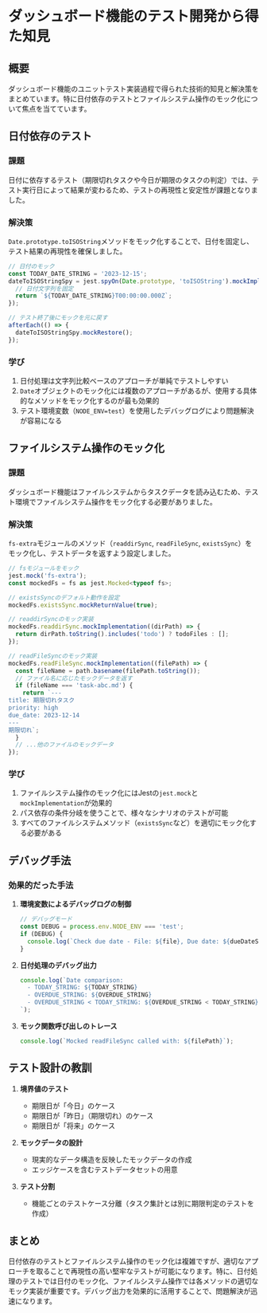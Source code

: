 # ダッシュボード機能のテスト開発から得た知見

## 概要

ダッシュボード機能のユニットテスト実装過程で得られた技術的知見と解決策をまとめています。特に日付依存のテストとファイルシステム操作のモック化について焦点を当てています。

## 日付依存のテスト

### 課題
日付に依存するテスト（期限切れタスクや今日が期限のタスクの判定）では、テスト実行日によって結果が変わるため、テストの再現性と安定性が課題となりました。

### 解決策
`Date.prototype.toISOString`メソッドをモック化することで、日付を固定し、テスト結果の再現性を確保しました。

```typescript
// 日付のモック
const TODAY_DATE_STRING = '2023-12-15';
dateToISOStringSpy = jest.spyOn(Date.prototype, 'toISOString').mockImplementation(function() {
  // 日付文字列を固定
  return `${TODAY_DATE_STRING}T00:00:00.000Z`;
});

// テスト終了後にモックを元に戻す
afterEach(() => {
  dateToISOStringSpy.mockRestore();
});
```

### 学び
1. 日付処理は文字列比較ベースのアプローチが単純でテストしやすい
2. `Date`オブジェクトのモック化には複数のアプローチがあるが、使用する具体的なメソッドをモック化するのが最も効果的
3. テスト環境変数（`NODE_ENV=test`）を使用したデバッグログにより問題解決が容易になる

## ファイルシステム操作のモック化

### 課題
ダッシュボード機能はファイルシステムからタスクデータを読み込むため、テスト環境でファイルシステム操作をモック化する必要がありました。

### 解決策
`fs-extra`モジュールのメソッド（`readdirSync`, `readFileSync`, `existsSync`）をモック化し、テストデータを返すよう設定しました。

```typescript
// fsモジュールをモック
jest.mock('fs-extra');
const mockedFs = fs as jest.Mocked<typeof fs>;

// existsSyncのデフォルト動作を設定
mockedFs.existsSync.mockReturnValue(true);

// readdirSyncのモック実装
mockedFs.readdirSync.mockImplementation((dirPath) => {
  return dirPath.toString().includes('todo') ? todoFiles : [];
});

// readFileSyncのモック実装
mockedFs.readFileSync.mockImplementation((filePath) => {
  const fileName = path.basename(filePath.toString());
  // ファイル名に応じたモックデータを返す
  if (fileName === 'task-abc.md') {
    return `---
title: 期限切れタスク
priority: high
due_date: 2023-12-14
---
期限切れ`;
  }
  // ...他のファイルのモックデータ
});
```

### 学び
1. ファイルシステム操作のモック化にはJestの`jest.mock`と`mockImplementation`が効果的
2. パス依存の条件分岐を使うことで、様々なシナリオのテストが可能
3. すべてのファイルシステムメソッド（`existsSync`など）を適切にモック化する必要がある

## デバッグ手法

### 効果的だった手法
1. **環境変数によるデバッグログの制御**
   ```typescript
   // デバッグモード
   const DEBUG = process.env.NODE_ENV === 'test';
   if (DEBUG) {
     console.log(`Check due date - File: ${file}, Due date: ${dueDateString}`);
   }
   ```

2. **日付処理のデバッグ出力**
   ```typescript
   console.log(`Date comparison: 
     - TODAY_STRING: ${TODAY_STRING}
     - OVERDUE_STRING: ${OVERDUE_STRING}
     - OVERDUE_STRING < TODAY_STRING: ${OVERDUE_STRING < TODAY_STRING}
   `);
   ```

3. **モック関数呼び出しのトレース**
   ```typescript
   console.log(`Mocked readFileSync called with: ${filePath}`);
   ```

## テスト設計の教訓

1. **境界値のテスト**
   - 期限日が「今日」のケース
   - 期限日が「昨日」（期限切れ）のケース
   - 期限日が「将来」のケース

2. **モックデータの設計**
   - 現実的なデータ構造を反映したモックデータの作成
   - エッジケースを含むテストデータセットの用意

3. **テスト分割**
   - 機能ごとのテストケース分離（タスク集計とは別に期限判定のテストを作成）

## まとめ

日付依存のテストとファイルシステム操作のモック化は複雑ですが、適切なアプローチを取ることで再現性の高い堅牢なテストが可能になります。特に、日付処理のテストでは日付のモック化、ファイルシステム操作では各メソッドの適切なモック実装が重要です。デバッグ出力を効果的に活用することで、問題解決が迅速になります。 